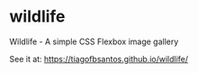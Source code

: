 # wildlife
Wildlife - A simple CSS Flexbox image gallery

See it at: https://tiagofbsantos.github.io/wildlife/
